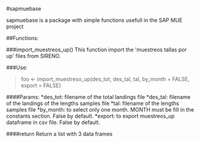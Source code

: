 #sapmuebase

sapmuebase is a package with simple functions usefull in the SAP MUE project

##Functions:

###import_muestreos_up()
This function import the 'muestreos tallas por up' files from SIRENO.

###Use:
> foo <- import_muestreso_up(des_tot, des_tal, tal, by_month = FALSE, export = FALSE)

####Params:
*des_tot: filename of the total landings file
*des_tal: filename of the landings of the lengths samples file
*tal: filename of the lengths samples file
*by_month: to select only one month. MONTH must be fill in the constants section. False by default.
*export: to export muestreos_up dataframe in csv file. False by default.

####return
Return a list with 3 data frames